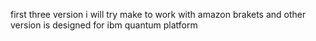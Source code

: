 first three version i will try make to work with amazon brakets and other version is designed for ibm quantum platform 
